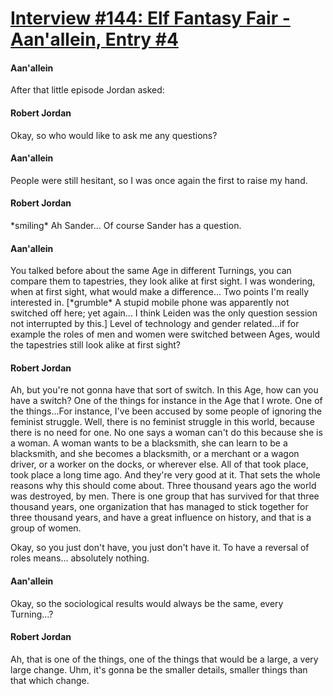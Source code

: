 # [Interview #144: Elf Fantasy Fair - Aan'allein, Entry #4](https://www.theoryland.com/intvmain.php?i=144#4)

#### Aan'allein

After that little episode Jordan asked:

#### Robert Jordan

Okay, so who would like to ask me any questions?

#### Aan'allein

People were still hesitant, so I was once again the first to raise my hand.

#### Robert Jordan

\*smiling\* Ah Sander... Of course Sander has a question.

#### Aan'allein

You talked before about the same Age in different Turnings, you can compare them to tapestries, they look alike at first sight. I was wondering, when at first sight, what would make a difference... Two points I'm really interested in. [\*grumble\* A stupid mobile phone was apparently not switched off here; yet again... I think Leiden was the only question session not interrupted by this.] Level of technology and gender related...if for example the roles of men and women were switched between Ages, would the tapestries still look alike at first sight?

#### Robert Jordan

Ah, but you're not gonna have that sort of switch. In this Age, how can you have a switch? One of the things for instance in the Age that I wrote. One of the things...For instance, I've been accused by some people of ignoring the feminist struggle. Well, there is no feminist struggle in this world, because there is no need for one. No one says a woman can't do this because she is a woman. A woman wants to be a blacksmith, she can learn to be a blacksmith, and she becomes a blacksmith, or a merchant or a wagon driver, or a worker on the docks, or wherever else. All of that took place, took place a long time ago. And they're very good at it. That sets the whole reasons why this should come about. Three thousand years ago the world was destroyed, by men. There is one group that has survived for that three thousand years, one organization that has managed to stick together for three thousand years, and have a great influence on history, and that is a group of women.

Okay, so you just don't have, you just don't have it. To have a reversal of roles means... absolutely nothing.

#### Aan'allein

Okay, so the sociological results would always be the same, every Turning...?

#### Robert Jordan

Ah, that is one of the things, one of the things that would be a large, a very large change. Uhm, it's gonna be the smaller details, smaller things than that which change.

